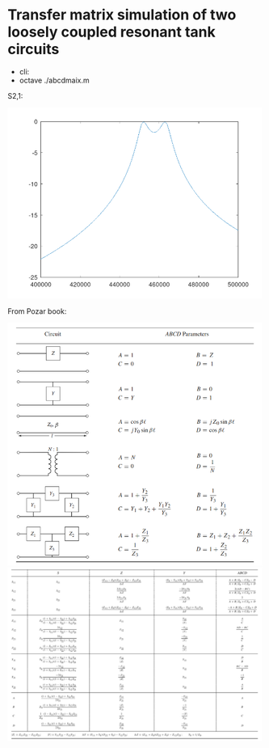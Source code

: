 # Transfer matrix simulation of two loosely coupled resonant tank circuits


* cli:
 * octave ./abcdmaix.m

S2,1:

![image s11](s11.png)


From Pozar book:

![image 1](ABCD1.png)
![image 2](ABCD2.png)
